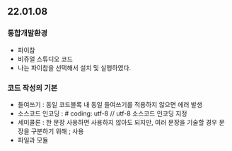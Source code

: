 ## 22.01.08

### 통합개발환경
- 파이참
- 비쥬얼 스튜디오 코드
- 나는 파이참을 선택해서 설치 및 실행하였다.

### 코드 작성의 기본
- 들여쓰기 : 동일 코드블록 내 동일 들여쓰기를 적용하지 않으면 에러 발생
- 소스코드 인코딩 : # coding: utf-8 // utf-8 소스코드 인코딩 지정
- 세미콜론 : 한 문장 사용하면 사용하지 않아도 되지만, 여러 문장을 기술할 경우 문장을 구분하기 위해 ; 사용
- 파일과 모듈 
